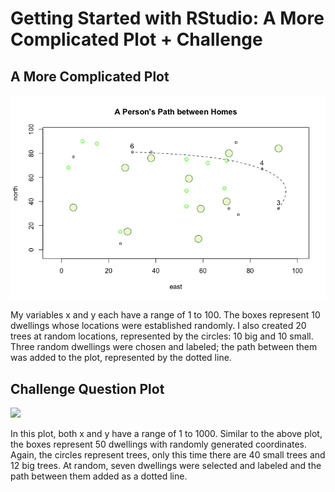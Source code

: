 # Getting Started with RStudio: A More Complicated Plot + Challenge

## A More Complicated Plot

![](path_btw_homes.png)

My variables x and y each have a range of 1 to 100. The boxes represent 10 dwellings whose locations were established randomly. I also created 20 trees at random locations, represented by the circles: 10 big and 10 small. Three random dwellings were chosen and labeled; the path between them was added to the plot, represented by the dotted line.


## Challenge Question Plot

![](challenge_question_plot_W1.png)

In this plot, both x and y have a range of 1 to 1000. Similar to the above plot, the boxes represent 50 dwellings with randomly generated coordinates. Again, the circles represent trees, only this time there are 40 small trees and 12 big trees. At random, seven dwellings were selected and labeled and the path between them added as a dotted line.
